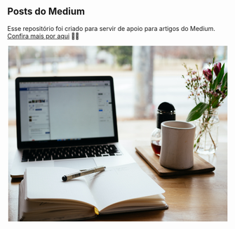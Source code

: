 ## Posts do Medium


Esse repositório foi criado para servir de apoio para artigos do Medium. [Confira mais por aqui](https://medium.com/@deborabmfreitas) ✍🏻


<div align="center">
    <img src="img/medium-debora.jpg" width="500" height="400">
</div>

